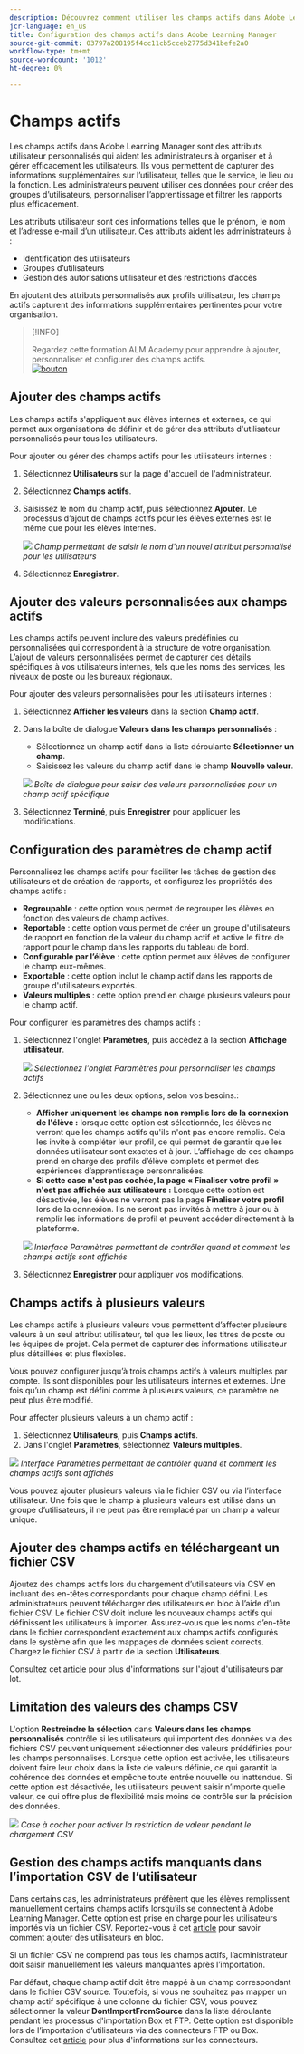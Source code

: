 ```yaml
---
description: Découvrez comment utiliser les champs actifs dans Adobe Learning Manager pour capturer, organiser et gérer des informations utilisateur personnalisées. Améliorez la création de rapports, le filtrage et la segmentation des utilisateurs grâce à des configurations de champs flexibles.
jcr-language: en_us
title: Configuration des champs actifs dans Adobe Learning Manager
source-git-commit: 03797a208195f4cc11cb5cceb2775d341befe2a0
workflow-type: tm+mt
source-wordcount: '1012'
ht-degree: 0%

---
```



# Champs actifs

Les champs actifs dans Adobe Learning Manager sont des attributs utilisateur personnalisés qui aident les administrateurs à organiser et à gérer efficacement les utilisateurs. Ils vous permettent de capturer des informations supplémentaires sur l’utilisateur, telles que le service, le lieu ou la fonction. Les administrateurs peuvent utiliser ces données pour créer des groupes d’utilisateurs, personnaliser l’apprentissage et filtrer les rapports plus efficacement.

Les attributs utilisateur sont des informations telles que le prénom, le nom et l’adresse e-mail d’un utilisateur. Ces attributs aident les administrateurs à :

* Identification des utilisateurs
* Groupes d’utilisateurs
* Gestion des autorisations utilisateur et des restrictions d’accès

En ajoutant des attributs personnalisés aux profils utilisateur, les champs actifs capturent des informations supplémentaires pertinentes pour votre organisation.

>[!INFO]
>
>Regardez cette formation ALM Academy pour apprendre à ajouter, personnaliser et configurer des champs actifs.<br>[![bouton](assets/launch-training-button.png)](https://content.adobelearningmanageracademy.com/app/learner?accountId=98632#/course/7555741)</br>

## Ajouter des champs actifs

Les champs actifs s&#39;appliquent aux élèves internes et externes, ce qui permet aux organisations de définir et de gérer des attributs d&#39;utilisateur personnalisés pour tous les utilisateurs.

Pour ajouter ou gérer des champs actifs pour les utilisateurs internes :

1. Sélectionnez **Utilisateurs** sur la page d&#39;accueil de l&#39;administrateur.

2. Sélectionnez **Champs actifs**.

3. Saisissez le nom du champ actif, puis sélectionnez **Ajouter**. Le processus d’ajout de champs actifs pour les élèves externes est le même que pour les élèves internes.

   ![](assets/add-active-field-alm.png)
   _Champ permettant de saisir le nom d&#39;un nouvel attribut personnalisé pour les utilisateurs_

4. Sélectionnez **Enregistrer**.

## Ajouter des valeurs personnalisées aux champs actifs

Les champs actifs peuvent inclure des valeurs prédéfinies ou personnalisées qui correspondent à la structure de votre organisation. L’ajout de valeurs personnalisées permet de capturer des détails spécifiques à vos utilisateurs internes, tels que les noms des services, les niveaux de poste ou les bureaux régionaux.

Pour ajouter des valeurs personnalisées pour les utilisateurs internes :

1. Sélectionnez **Afficher les valeurs** dans la section **Champ actif**.
2. Dans la boîte de dialogue **Valeurs dans les champs personnalisés** :

   * Sélectionnez un champ actif dans la liste déroulante **Sélectionner un champ**.
   * Saisissez les valeurs du champ actif dans le champ **Nouvelle valeur**.

   ![](assets/add-value-active-fields.png)
   _Boîte de dialogue pour saisir des valeurs personnalisées pour un champ actif spécifique_

3. Sélectionnez **Terminé**, puis **Enregistrer** pour appliquer les modifications.

## Configuration des paramètres de champ actif

Personnalisez les champs actifs pour faciliter les tâches de gestion des utilisateurs et de création de rapports, et configurez les propriétés des champs actifs :

* **Regroupable** : cette option vous permet de regrouper les élèves en fonction des valeurs de champ actives.
* **Reportable** : cette option vous permet de créer un groupe d&#39;utilisateurs de rapport en fonction de la valeur du champ actif et active le filtre de rapport pour le champ dans les rapports du tableau de bord.
* **Configurable par l’élève** : cette option permet aux élèves de configurer le champ eux-mêmes.
* **Exportable** : cette option inclut le champ actif dans les rapports de groupe d&#39;utilisateurs exportés.
* **Valeurs multiples** : cette option prend en charge plusieurs valeurs pour le champ actif.

Pour configurer les paramètres des champs actifs :

1. Sélectionnez l&#39;onglet **Paramètres**, puis accédez à la section **Affichage utilisateur**.

   ![](assets/settings-active-field.png)
   _Sélectionnez l&#39;onglet Paramètres pour personnaliser les champs actifs_

2. Sélectionnez une ou les deux options, selon vos besoins.:

   * **Afficher uniquement les champs non remplis lors de la connexion de l&#39;élève :** lorsque cette option est sélectionnée, les élèves ne verront que les champs actifs qu&#39;ils n&#39;ont pas encore remplis. Cela les invite à compléter leur profil, ce qui permet de garantir que les données utilisateur sont exactes et à jour. L’affichage de ces champs prend en charge des profils d’élève complets et permet des expériences d’apprentissage personnalisées.
   * **Si cette case n&#39;est pas cochée, la page « Finaliser votre profil » n&#39;est pas affichée aux utilisateurs :** Lorsque cette option est désactivée, les élèves ne verront pas la page **Finaliser votre profil** lors de la connexion. Ils ne seront pas invités à mettre à jour ou à remplir les informations de profil et peuvent accéder directement à la plateforme.

   ![](assets/user-display-alm.png)
   _Interface Paramètres permettant de contrôler quand et comment les champs actifs sont affichés_

3. Sélectionnez **Enregistrer** pour appliquer vos modifications.

## Champs actifs à plusieurs valeurs

Les champs actifs à plusieurs valeurs vous permettent d’affecter plusieurs valeurs à un seul attribut utilisateur, tel que les lieux, les titres de poste ou les équipes de projet. Cela permet de capturer des informations utilisateur plus détaillées et plus flexibles.

Vous pouvez configurer jusqu’à trois champs actifs à valeurs multiples par compte. Ils sont disponibles pour les utilisateurs internes et externes. Une fois qu’un champ est défini comme à plusieurs valeurs, ce paramètre ne peut plus être modifié.

Pour affecter plusieurs valeurs à un champ actif :

1. Sélectionnez **Utilisateurs**, puis **Champs actifs**.
2. Dans l&#39;onglet **Paramètres**, sélectionnez **Valeurs multiples**.

![](assets/multi-values.png)
_Interface Paramètres permettant de contrôler quand et comment les champs actifs sont affichés_

Vous pouvez ajouter plusieurs valeurs via le fichier CSV ou via l’interface utilisateur. Une fois que le champ à plusieurs valeurs est utilisé dans un groupe d’utilisateurs, il ne peut pas être remplacé par un champ à valeur unique.

## Ajouter des champs actifs en téléchargeant un fichier CSV

Ajoutez des champs actifs lors du chargement d’utilisateurs via CSV en incluant des en-têtes correspondants pour chaque champ défini. Les administrateurs peuvent télécharger des utilisateurs en bloc à l’aide d’un fichier CSV. Le fichier CSV doit inclure les nouveaux champs actifs qui définissent les utilisateurs à importer. Assurez-vous que les noms d’en-tête dans le fichier correspondent exactement aux champs actifs configurés dans le système afin que les mappages de données soient corrects. Chargez le fichier CSV à partir de la section **Utilisateurs**.

Consultez cet [article](/help/migrated/administrators/feature-summary/add-users-user-groups.md) pour plus d&#39;informations sur l&#39;ajout d&#39;utilisateurs par lot.

## Limitation des valeurs des champs CSV

L&#39;option **Restreindre la sélection** dans **Valeurs dans les champs personnalisés** contrôle si les utilisateurs qui importent des données via des fichiers CSV peuvent uniquement sélectionner des valeurs prédéfinies pour les champs personnalisés. Lorsque cette option est activée, les utilisateurs doivent faire leur choix dans la liste de valeurs définie, ce qui garantit la cohérence des données et empêche toute entrée nouvelle ou inattendue. Si cette option est désactivée, les utilisateurs peuvent saisir n’importe quelle valeur, ce qui offre plus de flexibilité mais moins de contrôle sur la précision des données.

![](assets/restrict-active.png)
_Case à cocher pour activer la restriction de valeur pendant le chargement CSV_

## Gestion des champs actifs manquants dans l’importation CSV de l’utilisateur

Dans certains cas, les administrateurs préfèrent que les élèves remplissent manuellement certains champs actifs lorsqu’ils se connectent à Adobe Learning Manager. Cette option est prise en charge pour les utilisateurs importés via un fichier CSV. Reportez-vous à cet [article](/help/migrated/administrators/feature-summary/add-users-user-groups.md) pour savoir comment ajouter des utilisateurs en bloc.

Si un fichier CSV ne comprend pas tous les champs actifs, l’administrateur doit saisir manuellement les valeurs manquantes après l’importation.

Par défaut, chaque champ actif doit être mappé à un champ correspondant dans le fichier CSV source. Toutefois, si vous ne souhaitez pas mapper un champ actif spécifique à une colonne du fichier CSV, vous pouvez sélectionner la valeur **DontImportFromSource** dans la liste déroulante pendant les processus d&#39;importation Box et FTP. Cette option est disponible lors de l’importation d’utilisateurs via des connecteurs FTP ou Box. Consultez cet [article](https://experienceleague.adobe.com/en/docs/learning-manager/using/integration/connectors) pour plus d&#39;informations sur les connecteurs.


